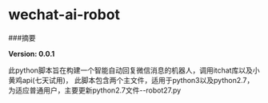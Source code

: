 # wechat-ai-robot
###摘要

**Version: 0.0.1**

此python脚本旨在构建一个智能自动回复微信消息的机器人，调用itchat库以及小黄鸡api(七天试用)，
此脚本包含两个主文件，适用于python3以及python2.7，为适应普通用户，主要更新python2.7文件--robot27.py

